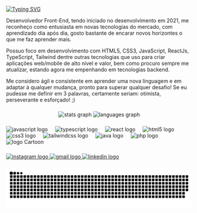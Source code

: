[![Typing SVG](https://readme-typing-svg.demolab.com?font=Roboto&size=30&pause=1000&color=643CB8&width=435&lines=Ol%C3%A1%2C+eu+sou+Marcelo+Henrique+%F0%9F%98%9C)](https://git.io/typing-svg)

<p align="left">Desenvolvedor Front-End, tendo iniciado no desenvolvimento em 2021, me reconheço como entusiasta em novas tecnologias do mercado, com aprendizado dia após dia, gosto bastante de encarar novos horizontes o que me faz aprender mais.

Possuo foco em desenvolvimento com HTML5, CSS3, JavaScript, ReactJs, TypeScript, Tailwind dentre outras tecnologias que uso para criar aplicações web/mobile de alto nível e valor, bem como procuro sempre me atualizar, estando agora me empenhando em tecnologias backend.

Me considero ágil e consistente em aprender uma nova linguagem e em adaptar à qualquer mudança, pronto para superar qualquer desafio!
Se eu pudesse me definir em 3 palavras, certamente seriam: otimista, perseverante e esforçado! ;)</p>

###

<div align="center">
  <img src="https://github-readme-stats.vercel.app/api?username=Marcelo-Henrique-dev&hide_title=false&hide_rank=false&show_icons=true&include_all_commits=true&count_private=true&disable_animations=false&theme=dracula&locale=en&hide_border=false" height="150" alt="stats graph"  />
  <img src="https://github-readme-stats.vercel.app/api/top-langs?username=Marcelo-Henrique-dev&locale=en&hide_title=false&layout=compact&card_width=320&langs_count=5&theme=dracula&hide_border=false" height="150" alt="languages graph"  />
</div>

###

<div align="left">
  <img src="https://cdn.jsdelivr.net/gh/devicons/devicon/icons/javascript/javascript-original.svg" height="30" alt="javascript logo"  />
  <img width="12" />
  <img src="https://cdn.jsdelivr.net/gh/devicons/devicon/icons/typescript/typescript-original.svg" height="30" alt="typescript logo"  />
  <img width="12" />
  <img src="https://cdn.jsdelivr.net/gh/devicons/devicon/icons/react/react-original.svg" height="30" alt="react logo"  />
  <img width="12" />
  <img src="https://cdn.jsdelivr.net/gh/devicons/devicon/icons/html5/html5-original.svg" height="30" alt="html5 logo"  />
  <img width="12" />
  <img src="https://cdn.jsdelivr.net/gh/devicons/devicon/icons/css3/css3-original.svg" height="30" alt="css3 logo"  />
  <img width="12" />
  <img src="https://cdn.jsdelivr.net/gh/devicons/devicon/icons/tailwindcss/tailwindcss-original-wordmark.svg" height="30" alt="tailwindcss logo"  />
  <img width="12" />
  <img src="https://cdn.jsdelivr.net/gh/devicons/devicon/icons/java/java-original.svg" height="30" alt="java logo"  />
  <img width="12" />
  <img src="https://cdn.jsdelivr.net/gh/devicons/devicon/icons/php/php-original.svg" height="30" alt="php logo"  />
</div>

<img src="./img/OIG2.LuKU.LAa_ocXYT.jpg" alt="logo Cartoon" />

###

<div align="left">
  <a href="https://www.instagram.com/m4rc3l0_h3nr1qu3/" target="_blank">
    <img src="https://img.shields.io/static/v1?message=Instagram&logo=instagram&label=&color=E4405F&logoColor=white&labelColor=&style=for-the-badge" height="35" alt="instagram logo"  />
  </a>
  <a href="mailto:dvmarcelohenrique@gmail.com" target="_blank">
    <img src="https://img.shields.io/static/v1?message=Gmail&logo=gmail&label=&color=D14836&logoColor=white&labelColor=&style=for-the-badge" height="35" alt="gmail logo"  />
  </a>
  <a href="https://www.linkedin.com/in/marcelo-henrique-0a299019a/" target="_blank">
    <img src="https://img.shields.io/static/v1?message=LinkedIn&logo=linkedin&label=&color=0077B5&logoColor=white&labelColor=&style=for-the-badge" height="35" alt="linkedin logo"  />
  </a>
</div>

###

<picture align="center">
  <source media="(prefers-color-scheme: dark)" srcset="https://raw.githubusercontent.com/Marcelo-Henrique-dev/Marcelo-Henrique-dev/output/github-contribution-grid-snake-dark.svg">
  <source media="(prefers-color-scheme: light)" srcset="https://raw.githubusercontent.com/Marcelo-Henrique-dev/Marcelo-Henrique-dev/output/github-contribution-grid-snake-dark.svg">
  <img align="center" alt="github contribution grid snake animation" src="https://raw.githubusercontent.com/Marcelo-Henrique-dev/Marcelo-Henrique-dev/output/github-contribution-grid-snake.svg">
</picture>

<br clear="both">


###
